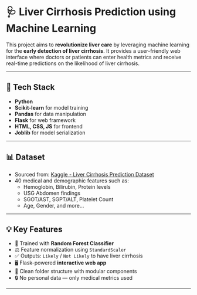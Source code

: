 # 🩺 Liver Cirrhosis Prediction using Machine Learning

This project aims to **revolutionize liver care** by leveraging machine learning for the **early detection of liver cirrhosis**. It provides a user-friendly web interface where doctors or patients can enter health metrics and receive real-time predictions on the likelihood of liver cirrhosis.

---

## 🚀 Tech Stack

- **Python**
- **Scikit-learn** for model training
- **Pandas** for data manipulation
- **Flask** for web framework
- **HTML, CSS, JS** for frontend
- **Joblib** for model serialization

---

## 📊 Dataset

- Sourced from: [Kaggle - Liver Cirrhosis Prediction Dataset](https://www.kaggle.com/datasets/bhavanipriya222/liver-cirrhosis-prediction)
- 40 medical and demographic features such as:
  - Hemoglobin, Bilirubin, Protein levels
  - USG Abdomen findings
  - SGOT/AST, SGPT/ALT, Platelet Count
  - Age, Gender, and more...

---

## 💡 Key Features

- 🧠 Trained with **Random Forest Classifier**
- ⚖️ Feature normalization using `StandardScaler`
- ✅ Outputs: `Likely` / `Not Likely` to have liver cirrhosis
- 🖥️ Flask-powered **interactive web app**
- 📂 Clean folder structure with modular components
- 🔒 No personal data — only medical metrics used

---



